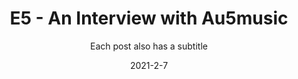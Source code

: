 ---
layout: post
subtitle: Each post also has a subtitle
gh-repo: daattali/beautiful-jekyll
gh-badge: [star, fork, follow]
tags: [test]
comments: true


title:  "E5 - An Interview with Au5music"
summary: "
Brought to you by Kotek and IN1T, a new episode every Sunday. Come say hello at our discord: https://fkthry.com

Video Version:
https://youtu.be/FNEqlGMPevc

Fkthry
https://www.instagram.com/fkthry/

Au5
https://soundcloud.com/au5
https://www.instagram.com/au5_official/?hl=en
https://www.youtube.com/user/Au5music

Fkthry
https://www.instagram.com/fkthry/

Kotek
https://www.instagram.com/kotek_music/
https://www.facebook.com/Kotekmusic
https://twitter.com/Kotek_Music
https://soundcloud.com/kotekmusic
https://www.twitch.tv/kotekmusic

IN1T
https://www.instagram.com/in1t.music/
https://www.facebook.com/in1t.sh
https://twitter.com/in1t_
https://soundcloud.com/in1t
https://www.twitch.tv/in1tmusic
"
date:   2021-2-7
categories: podcast
tags:
- tagone : Electronic Music
- tagtwo
- tagthree
permalink: /5/
image: /assets/img/e5.png
podcast_link: "https://f000.backblazeb2.com/file/fktpod/e5.mp3"
podcast_file_size: "107.0 MB"
podcast_duration: "2:00:12"
podcast_length: "13654375"
podcast_guid: ?p=5
---